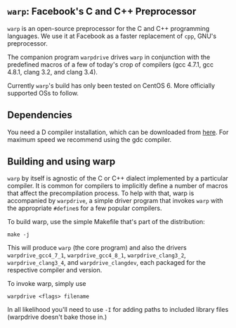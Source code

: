 `warp`: Facebook's C and C++ Preprocessor
-----------------------------------------

`warp` is an open-source preprocessor for the C and C++ programming
languages. We use it at Facebook as a faster replacement of `cpp`,
GNU's preprocessor.

The companion program `warpdrive` drives `warp` in conjunction with
the predefined macros of a few of today's crop of compilers (gcc
4.7.1, gcc 4.8.1, clang 3.2, and clang 3.4).

Currently `warp`'s build has only been tested on CentOS 6. More
officially supported OSs to follow.

Dependencies
------------

You need a D compiler installation, which can be downloaded from
[here](http://dlang.org/download.html). For maximum speed we recommend
using the gdc compiler.

Building and using warp
-----------------------

`warp` by itself is agnostic of the C or C++ dialect implemented by a
particular compiler. It is common for compilers to implicitly define a
number of macros that affect the precompilation process. To help with
that, warp is accompanied by `warpdrive`, a simple driver program that
invokes `warp` with the appropriate `#define`s for a few popular
compilers.

To build warp, use the simple Makefile that's part of the distribution:

    make -j

This will produce `warp` (the core program) and also the drivers
`warpdrive_gcc4_7_1`, `warpdrive_gcc4_8_1`, `warpdrive_clang3_2`,
`warpdrive_clang3_4`, and `warpdrive_clangdev`, each packaged for the
respective compiler and version.

To invoke warp, simply use

    warpdrive <flags> filename

In all likelihood you'll need to use `-I` for adding paths to included
library files (warpdrive doesn't bake those in.)
